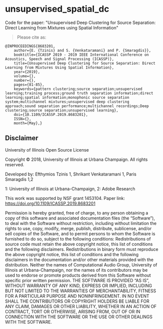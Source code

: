 # unsupervised_spatial_dc
Code for the paper: "Unsupervised Deep Clustering for Source Separation: Direct Learning from Mixtures using Spatial Information"

> Please cite as:
```
@INPROCEEDINGS{8683201,
    author={E. {Tzinis} and S. {Venkataramani} and P. {Smaragdis}},
    booktitle={ICASSP 2019 - 2019 IEEE International Conference on Acoustics, Speech and Signal Processing (ICASSP)},
    title={Unsupervised Deep Clustering for Source Separation: Direct Learning from Mixtures Using Spatial Information},
    year={2019},
    volume={},
    number={},
    pages={81-85},
    keywords={pattern clustering;source separation;unsupervised learning;training process;ground truth separation information;direct learning;spatial information;monophonic source separation system;multichannel mixtures;unsupervised deep clustering approach;sound separation performance;multichannel recordings;Deep clustering;source separation;unsupervised learning},
    doi={10.1109/ICASSP.2019.8683201},
    ISSN={},
    month={May},}
```

## Disclaimer
University of Illinois Open Source License

Copyright © 2018, University of Illinois at Urbana Champaign. All rights reserved.

Developed by: Efthymios Tzinis 1, Shrikant Venkataramani 1, Paris Smaragdis 1,2

1: University of Illinois at Urbana-Champaign, 
2: Adobe Research 

This work was supported by NSF grant 1453104. 
Paper link: https://doi.org/10.1109/ICASSP.2019.8683201

Permission is hereby granted, free of charge, to any person obtaining a copy of this software and associated documentation files (the “Software”), to deal with the Software without restriction, including without limitation the rights to use, copy, modify, merge, publish, distribute, sublicense, and/or sell copies of the Software, and to permit persons to whom the Software is furnished to do so, subject to the following conditions: Redistributions of source code must retain the above copyright notice, this list of conditions and the following disclaimers. Redistributions in binary form must reproduce the above copyright notice, this list of conditions and the following disclaimers in the documentation and/or other materials provided with the distribution. Neither the names of Computational Audio Group, University of Illinois at Urbana-Champaign, nor the names of its contributors may be used to endorse or promote products derived from this Software without specific prior written permission. THE SOFTWARE IS PROVIDED “AS IS”, WITHOUT WARRANTY OF ANY KIND, EXPRESS OR IMPLIED, INCLUDING BUT NOT LIMITED TO THE WARRANTIES OF MERCHANTABILITY, FITNESS FOR A PARTICULAR PURPOSE AND NONINFRINGEMENT. IN NO EVENT SHALL THE CONTRIBUTORS OR COPYRIGHT HOLDERS BE LIABLE FOR ANY CLAIM, DAMAGES OR OTHER LIABILITY, WHETHER IN AN ACTION OF CONTRACT, TORT OR OTHERWISE, ARISING FROM, OUT OF OR IN CONNECTION WITH THE SOFTWARE OR THE USE OR OTHER DEALINGS WITH THE SOFTWARE.
